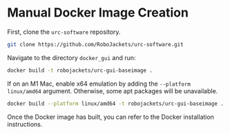 # Manual Docker Image Creation

First, clone the `urc-software` repository.

```bash
git clone https://github.com/RoboJackets/urc-software.git
```

Navigate to the directory `docker_gui` and run:
```bash
docker build -t robojackets/urc-gui-baseimage .
```

If on an M1 Mac, enable x64 emulation by adding the `--platform linux/amd64` argument. Otherwise, some apt packages will be unavailable.
```bash
docker build --platform linux/amd64 -t robojackets/urc-gui-baseimage .
```


Once the Docker image has built, you can refer to the Docker installation instructions.